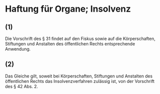 # Haftung für Organe; Insolvenz



## (1)

 Die Vorschrift des § 31 findet auf den Fiskus sowie auf die Körperschaften, Stiftungen und Anstalten des öffentlichen Rechts entsprechende Anwendung.

## (2)

 Das Gleiche gilt, soweit bei Körperschaften, Stiftungen und Anstalten des öffentlichen Rechts das Insolvenzverfahren zulässig ist, von der Vorschrift des § 42 Abs. 2. 

